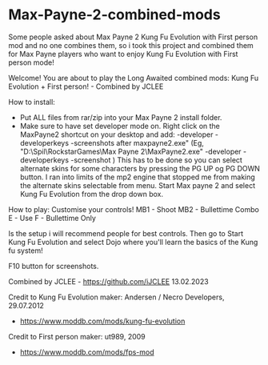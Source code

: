 # Max-Payne-2-combined-mods
Some people asked about Max Payne 2 Kung Fu Evolution with First person mod and no one combines them, so i took this project and combined them for Max Payne players who want to enjoy Kung Fu Evolution with First person mode!

Welcome!
You are about to play the Long Awaited combined mods:
Kung Fu Evolution + First person! - Combined by JCLEE


How to install:
- Put ALL files from rar/zip into your Max Payne 2 install folder.
- Make sure to have set developer mode on. 
Right click on the MaxPayne2 shortcut on your desktop and add: -developer -developerkeys -screenshots after maxpayne2.exe"
(Eg, "D:\Spil\RockstarGames\Max Payne 2\MaxPayne2.exe" -developer -developerkeys -screenshot )
This has to be done so you can select alternate skins for some characters by pressing the PG UP og PG DOWN button.
I ran into limits of the mp2 engine that stopped me from making the alternate skins selectable from menu.
Start Max payne 2 and select Kung Fu Evolution from the drop down box.

How to play:
Customise your controls!
MB1 - Shoot
MB2 - Bullettime Combo
E   - Use
F   - Bullettime Only

Is the setup i will recommend people for best controls.
Then go to Start Kung Fu Evolution and select Dojo where you'll learn the basics of the Kung fu system!

F10 button for screenshots.


Combined by JCLEE - https://github.com/iJCLEE 
13.02.2023

Credit to Kung Fu Evolution maker: 
Andersen /  Necro Developers,
29.07.2012
- https://www.moddb.com/mods/kung-fu-evolution

Credit to First person maker:
ut989,
2009
- https://www.moddb.com/mods/fps-mod
